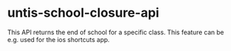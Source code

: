 # untis-school-closure-api
This API returns the end of school for a specific class. This feature can be e.g. used for the ios shortcuts app.
